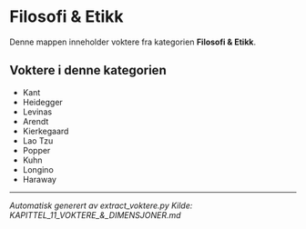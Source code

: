 # Filosofi & Etikk

Denne mappen inneholder voktere fra kategorien **Filosofi & Etikk**.

## Voktere i denne kategorien

- Kant
- Heidegger
- Levinas
- Arendt
- Kierkegaard
- Lao Tzu
- Popper
- Kuhn
- Longino
- Haraway

---

*Automatisk generert av extract_voktere.py*
*Kilde: KAPITTEL_11_VOKTERE_&_DIMENSJONER.md*
